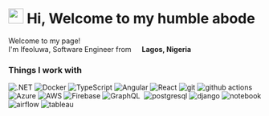 <h1><img src="https://emojis.slackmojis.com/emojis/images/1531849430/4246/blob-sunglasses.gif?1531849430" width="30"/> Hi, Welcome to my humble abode </h1>


<p>Welcome to my page! </br> I'm Ifeoluwa, Software Engineer from <img src="https://cdn-icons-png.flaticon.com/512/323/323350.png" width="13"/> <b>Lagos, Nigeria</b>
<h3>Things I work with</h3>
<p>

  <img alt=".NET" src="https://img.shields.io/badge/.NET-512BD4?logo=dotnet&logoColor=fff" /> 
  <img alt="Docker" src="https://img.shields.io/badge/-Docker-46a2f1?style=flat-square&logo=docker&logoColor=white" />
  <img alt="TypeScript" src="https://img.shields.io/badge/-TypeScript-007ACC?style=flat-square&logo=typescript&logoColor=white" />
  <img alt="Angular" src="https://img.shields.io/badge/Angular-%23DD0031.svg?logo=angular&logoColor=white" />
  <img alt="React" src="https://img.shields.io/badge/-React-45b8d8?style=flat-square&logo=react&logoColor=white" />
  <img alt="git" src="https://img.shields.io/badge/-Git-F05032?style=flat-square&logo=git&logoColor=white" />
  <img alt="github actions" src="https://img.shields.io/badge/-Github_Actions-2088FF?style=flat-square&logo=github-actions&logoColor=white" />
  <img alt="Azure" src="https://custom-icon-badges.demolab.com/badge/Microsoft%20Azure-0089D6?logo=msazure&logoColor=white" />
  <img alt="AWS" src="https://img.shields.io/badge/AWS-%23FF9900.svg?logo=amazon-web-services&logoColor=white" />
  <img alt="Firebase" src="https://img.shields.io/badge/Firebase-039BE5?logo=Firebase&logoColor=white" />
  <img alt="GraphQL" src="https://img.shields.io/badge/Microsoft_SQL_Server-CC2927" />
  <img alt="" src="https://img.shields.io/badge/-Styled_Components-db7092?style=flat-square&logo=styled-components&logoColor=white" />
  <img alt="postgresql" src="https://img.shields.io/badge/postgresql-4169e1?style=for-the-badge&logo=postgresql&logoColor=white" />
  <img alt="django" src="https://img.shields.io/badge/Django-092E20?style=for-the-badge&logo=django&logoColor=green" />
  <img alt="notebook" src="https://img.shields.io/badge/Jupyter-notebook-brightgreen" />
  <img alt="airflow" src="https://img.shields.io/badge/Apache%20Airflow-017CEE?style=for-the-badge&logo=Apache%20Airflow&logoColor=white" />
  <img alt="tableau" src="https://img.shields.io/badge/Tableau-E97627?style=for-the-badge&logo=Tableau&logoColor=white" />

</p>
